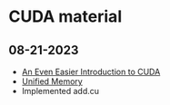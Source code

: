 # CUDA material

## 08-21-2023

- [An Even Easier Introduction to CUDA](https://developer.nvidia.com/blog/even-easier-introduction-cuda/)
- [Unified Memory](https://developer.nvidia.com/blog/unified-memory-in-cuda-6/)
- Implemented add.cu
